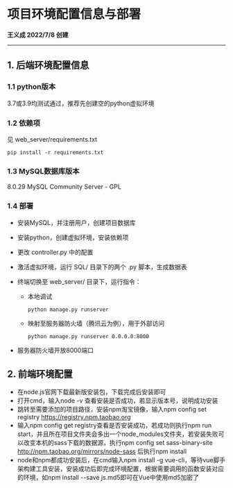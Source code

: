 # 项目环境配置信息与部署

**王义成 2022/7/8 创建**

---
## 1. 后端环境配置信息

### 1.1 python版本

3.7或3.9均测试通过，推荐先创建空的python虚拟环境

### 1.2 依赖项

见 web_server/requirements.txt

```
pip install -r requirements.txt
```

### 1.3 MySQL数据库版本

8.0.29 MySQL Community Server - GPL

### 1.4 部署

* 安装MySQL，并注册用户，创建项目数据库

* 安装python，创建虚拟环境，安装依赖项

* 更改 controller.py 中的配置

* 激活虚拟环境，运行 SQL/ 目录下的两个 .py 脚本，生成数据表

* 终端切换至 web_server/ 目录下，运行指令：

    * 本地调试
        ```
        python manage.py runserver
        ```

    * 映射至服务器防火墙（腾讯云为例），用于外部访问
        ```
        python manage.py runserver 0.0.0.0:8000
        ```

* 服务器防火墙开放8000端口

## 2. 前端环境配置
* 在node.js官网下载最新版安装包，下载完成后安装即可
* 打开cmd，输入node -v 查看安装是否成功，若显示版本号，说明成功安装
* 跳转至需要添加的项目路径，安装npm淘宝镜像，输入npm config set registry https://registry.npm.taobao.org
* 输入npm config get registry查看是否安装成功，若成功则执行npm run start，并且所在项目文件夹会多出一个node_modules文件夹，若安装失败可以改变本机的sass下载的数据源，执行npm config set sass-binary-site http://npm.taobao.org/mirrors/node-sass 后执行npm install
* node和npm都成功安装后，在cmd输入npm install -g vue-cli，等待vue脚手架构建工具安装，安装成功后即完成环境配置，根据需要调用的函数安装对应的环境，如npm install --save js.md5即可在Vue中使用md5加密了
